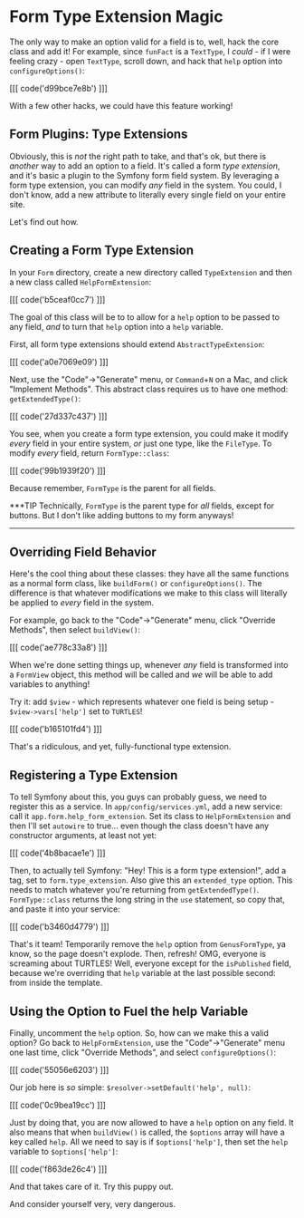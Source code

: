 # Form Type Extension Magic

The only way to make an option valid for a field is to, well, hack the core class
and add it! For example, since `funFact` is a `TextType`, I *could* - if I were feeling
crazy - open `TextType`, scroll down, and hack that `help` option into `configureOptions()`:

[[[ code('d99bce7e8b') ]]]

With a few other hacks, we could have this feature working!

## Form Plugins: Type Extensions

Obviously, this is *not* the right path to take, and that's ok, but there is
*another* way to add an option to a field. It's called a form *type extension*, and
it's basic a plugin to the Symfony form field system. By leveraging a form type extension,
you can modify *any* field in the system. You could, I don't know, add a new attribute
to literally every single field on your entire site.

Let's find out how.

## Creating a Form Type Extension

In your `Form` directory, create a new directory called `TypeExtension` and then
a new class called `HelpFormExtension`:

[[[ code('b5ceaf0cc7') ]]]

The goal of this class will be to to allow for a `help` option to be passed to any
field, *and* to turn that `help` option into a `help` variable.

First, all form type extensions should extend `AbstractTypeExtension`:

[[[ code('a0e7069e09') ]]]

Next, use the "Code"->"Generate" menu, or `Command`+`N` on a Mac, and click "Implement Methods".
This abstract class requires us to have one method: `getExtendedType()`:

[[[ code('27d337c437') ]]]

You see, when you create a form type extension, you could make it modify *every*
field in your entire system, *or* just one type, like the `FileType`. To modify
*every* field, return `FormType::class`:

[[[ code('99b1939f20') ]]]

Because remember, `FormType` is the parent for all fields.

***TIP
Technically, `FormType` is the parent type for *all* fields, except for buttons.
But I don't like adding buttons to my form anyways!
***

## Overriding Field Behavior

Here's the cool thing about these classes: they have all the same functions as a
normal form class, like `buildForm()` or `configureOptions()`. The difference is
that whatever modifications we make to this class will literally be applied to *every*
field in the system.

For example, go back to the "Code"->"Generate" menu, click "Override Methods", then
select `buildView()`:

[[[ code('ae778c33a8') ]]]

When we're done setting things up, whenever *any* field is transformed into a `FormView`
object, this method will be called and *we* will be able to add variables to anything!

Try it: add `$view` - which represents whatever one field is being setup -
`$view->vars['help']` set to `TURTLES`!

[[[ code('b165101fd4') ]]]

That's a ridiculous, and yet, fully-functional type extension.

## Registering a Type Extension

To tell Symfony about this, you guys can probably guess, we need to register this
as a service. In `app/config/services.yml`, add a new service: call it
`app.form.help_form_extension`. Set its class to `HelpFormExtension` and then I'll
set `autowire` to true... even though the class doesn't have any constructor arguments,
at least not yet:

[[[ code('4b8bacae1e') ]]]

Then, to actually tell Symfony: "Hey! This is a form type extension!", add a tag,
set to `form.type_extension`. Also give this an `extended_type` option. This needs
to match whatever you're returning from `getExtendedType()`. `FormType::class`
returns the long string in the `use` statement, so copy that, and paste it into your
service:

[[[ code('b3460d4779') ]]]

That's it team! Temporarily remove the `help` option from `GenusFormType`, ya know,
so the page doesn't explode. Then, refresh! OMG, everyone is screaming about
TURTLES! Well, everyone except for the `isPublished` field, because we're overriding
that `help` variable at the last possible second: from inside the template.

## Using the Option to Fuel the help Variable

Finally, uncomment the `help` option. So, how can we make this a valid option? Go
back to `HelpFormExtension`, use the "Code"->"Generate" menu one last time, click
"Override Methods", and select `configureOptions()`:

[[[ code('55056e6203') ]]]

Our job here is *so* simple: `$resolver->setDefault('help', null)`:

[[[ code('0c9bea19cc') ]]]

Just by doing that, you are now allowed to have a `help` option on any field. It
also means that when `buildView()` is called, the `$options` array will have a key
called `help`. All we need to say is if `$options['help']`, then set the `help` variable
to `$options['help']`:

[[[ code('f863de26c4') ]]]

And that takes care of it. Try this puppy out.

And consider yourself very, very dangerous.
